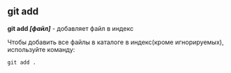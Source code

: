 ## git add

**git add *[файл]*** - добавляет файл в индекс

Чтобы добавить все файлы в каталоге в индекс(кроме игнорируемых), используйте команду:

```bash=
git add .
```